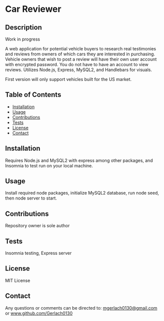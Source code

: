   # Car Reviewer

  ## Description

  Work in progress

  A web application for potential vehicle buyers to research real testimonies and reviews from owners of which cars they are interested in purchasing.
  Vehicle owners that wish to post a review will have their own user account with encrypted password. You do not have to have an account to view reviews.
  Utilizes Node.js, Express, MySQL2, and Handlebars for visuals.

  First version will only support vehicles built for the US market.

  ## Table of Contents
  * [Installation](#installation)
  * [Usage](#usage)
  * [Contributions](#contributions)
  * [Tests](#tests)
  * [License](#license)
  * [Contact](#contact)

  
  ## Installation

  Requires Node.js and MySQL2 with express among other packages, and Insomnia to test run on your local machine.

  ## Usage

  Install required node packages, initialize MySQL2 database, run node seed, then node server to start.

  ## Contributions

  Repository owner is sole author

  ## Tests

  Insomnia testing, Express server

  ## License

  MIT License

  ## Contact

  Any questions or comments can be directed to: mgerlach0130@gmail.com or www.github.com/Gerlach0130
